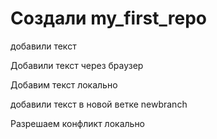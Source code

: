 ﻿# Создали my_first_repo

добавили текст

Добавили текст через браузер

Добавим текст локально

добавили текст в новой ветке newbranch

Разрешаем конфликт локально
